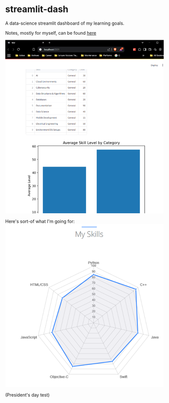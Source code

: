 # streamlit-dash
A data-science streamlit dashboard of my learning goals.

Notes, mostly for myself, can be found [here](https://notebook.mchase.me/career/compsci-and-development/data-analytics-and-vizualization/py.streamlit-package/streamlit-dashboard-w-dvc)

![BasicApp](Docs/dashboard-basic.png)

Here's sort-of what I'm going for:
![img.png](Docs/claywebb-example.png)

(President's day test)